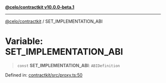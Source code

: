 [**@celo/contractkit v10.0.0-beta.1**](../README.md)

***

[@celo/contractkit](../globals.md) / SET\_IMPLEMENTATION\_ABI

# Variable: SET\_IMPLEMENTATION\_ABI

> `const` **SET\_IMPLEMENTATION\_ABI**: `ABIDefinition`

Defined in: [contractkit/src/proxy.ts:50](https://github.com/celo-org/developer-tooling/blob/master/packages/sdk/contractkit/src/proxy.ts#L50)
